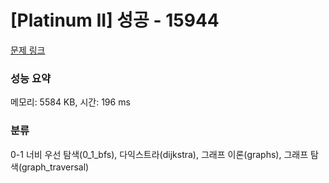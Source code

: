 # [Platinum II] 성공 - 15944 

[문제 링크](https://www.acmicpc.net/problem/15944) 

### 성능 요약

메모리: 5584 KB, 시간: 196 ms

### 분류

0-1 너비 우선 탐색(0_1_bfs), 다익스트라(dijkstra), 그래프 이론(graphs), 그래프 탐색(graph_traversal)

